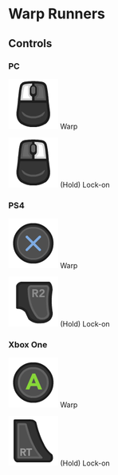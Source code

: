 # Warp Runners

## Controls

### PC
![alt text](https://raw.githubusercontent.com/lydavid/wf-game/master/Warp%20Fighters/Assets/Sprites/Xelu_FREE_keyboard%26controller_prompts_pack/Keyboard%20%26%20Mouse/Dark/Keyboard_Black_Mouse_Left.png) Warp

![alt text](https://raw.githubusercontent.com/lydavid/wf-game/master/Warp%20Fighters/Assets/Sprites/Xelu_FREE_keyboard%26controller_prompts_pack/Keyboard%20%26%20Mouse/Dark/Keyboard_Black_Mouse_Right.png) (Hold) Lock-on

### PS4
![alt text](https://raw.githubusercontent.com/lydavid/wf-game/master/Warp%20Fighters/Assets/Sprites/Xelu_FREE_keyboard%26controller_prompts_pack/PS4/PS4_Cross.png) Warp

![alt text](https://raw.githubusercontent.com/lydavid/wf-game/master/Warp%20Fighters/Assets/Sprites/Xelu_FREE_keyboard%26controller_prompts_pack/PS4/PS4_R2.png) (Hold) Lock-on

### Xbox One
![alt text](https://raw.githubusercontent.com/lydavid/wf-game/master/Warp%20Fighters/Assets/Sprites/Xelu_FREE_keyboard%26controller_prompts_pack/Xbox%20One/XboxOne_A.png) Warp

![alt text](https://raw.githubusercontent.com/lydavid/wf-game/master/Warp%20Fighters/Assets/Sprites/Xelu_FREE_keyboard%26controller_prompts_pack/Xbox%20One/XboxOne_RT.png) (Hold) Lock-on
